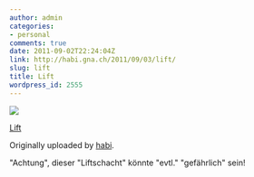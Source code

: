```yaml
---
author: admin
categories:
- personal
comments: true
date: 2011-09-02T22:24:04Z
link: http://habi.gna.ch/2011/09/03/lift/
slug: lift
title: Lift
wordpress_id: 2555
---
```


[![](http://farm7.static.flickr.com/6066/6107521010_7c32728e36_m.jpg)](http://www.flickr.com/photos/habi/6107521010/)
   

 
  [Lift](http://www.flickr.com/photos/habi/6107521010/)
    

  Originally uploaded by [habi](http://www.flickr.com/photos/habi/).
 



"Achtung", dieser "Liftschacht" könnte "evtl." "gefährlich" sein!
  

